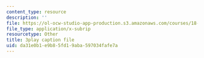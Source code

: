 ```yaml
---
content_type: resource
description: ''
file: https://ol-ocw-studio-app-production.s3.amazonaws.com/courses/18-02sc-multivariable-calculus-fall-2010/da31e0b1e9b85fd19aba597034fafe7a_2ieG1ka5pBw.vtt
file_type: application/x-subrip
resourcetype: Other
title: 3play caption file
uid: da31e0b1-e9b8-5fd1-9aba-597034fafe7a
---
```

